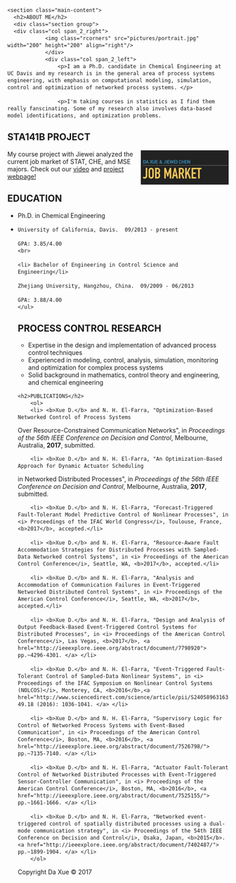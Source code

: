 <!-- This page was generated by GitHub Pages using the Hack theme by Ben Bleikamp. -->
<html lang="en-us">
  <head>
    <meta charset="UTF-8">
    <meta name="viewport" content="width=device-width, initial-scale=1">
    <link rel="stylesheet" type="text/css" href="stylesheets/normalize.css" media="screen">
    <link href='https://fonts.googleapis.com/css?family=Open+Sans:400,700' rel='stylesheet' type='text/css'>
    <link rel="stylesheet" type="text/css" href="stylesheets/stylesheet.css" media="screen">
    <link rel="stylesheet" type="text/css" href="stylesheets/github-light.css" media="screen">
        <style type="text/css">
      .page-header {
      <!-- background-image:url("stylesheets/whitebg.jpg"); -->
      color: #fff;
      text-shadow: 0px 0px 4px #ccccff;
      }
    </style>
  </head>
  <body>

    <section class="main-content">
      <h2>ABOUT ME</h2>
      <div class="section group">
      <div class="col span_2_right">
	  			<img class="rcorners" src="pictures/portrait.jpg" width="200" height="200" align="right"/>
				</div>
				<div class="col span_2_left">
					<p>I am a Ph.D. candidate in Chemical Engineering at UC Davis and my research is in the general area of process systems engineering, with emphasis on computational modeling, simulation, control and optimization of networked process systems. </p>
					
					<p>I'm taking courses in statistics as I find them really fanscinating. Some of my research also involves data-based model identifications, and optimization problems. 

<div class = "ex3"> </div>

<section class="main-content">
	<h2>STA141B PROJECT</h2>
	<a href="https://celinechen0211.github.io/JobMarket/jobmarket.html"><img src="pictures/project.jpg" width="200" align="right"/></a>
	<p> My course project with Jiewei analyzed the current job market of STAT, CHE, and MSE majors. Check out our <a href="https://www.youtube.com/watch?v=vwKmp3zmiXg">video</a> and <a href="https://celinechen0211.github.io/JobMarket/jobmarket.html">project webpage!</a> </p>
		
	
<div class = "ex3"> </div>

<section class="main-content">
	<h2> EDUCATION </h2>
	<ul> 
	<li> Ph.D. in Chemical Engineering<li>
	
	University of California, Davis.  09/2013 - present 
	
	GPA: 3.85/4.00
	<br>
	
	<li> Bachelor of Engineering in Control Science and Engineering</li> 
	
	Zhejiang University, Hangzhou, China.  09/2009 - 06/2013
	
	GPA: 3.88/4.00
	</ul>

<div class = "ex3"> </div>

<section class="main-content">
	<h2>PROCESS CONTROL RESEARCH </h2>
	<ul>
	<li> Expertise in the design and implementation of advanced process control techniques </li>
	<li> Experienced in modeling, control, analysis, simulation, monitoring and optimization for complex process systems</li>
	<li> Solid background in mathematics, control theory and engineering, and chemical engineering</li>
	</ul>
	
<div class = "ex3"> </div>
	
	<h2>PUBLICATIONS</h2>
		<ol>
		<li> <b>Xue D.</b> and N. H. El-Farra, "Optimization-Based Networked Control of Process Systems
Over Resource-Constrained Communication Networks", in <i> Proceedings of the 56th IEEE Conference on Decision and Control</i>, Melbourne, Australia, <b>2017</b>, submitted.</li>
		
		<li> <b>Xue D.</b> and N. H. El-Farra, "An Optimization-Based Approach for Dynamic Actuator Scheduling
in Networked Distributed Processes", in <i> Proceedings of the 56th IEEE Conference on Decision and Control</i>, Melbourne, Australia, <b>2017</b>, submitted.</li>

		<li> <b>Xue D.</b> and N. H. El-Farra, "Forecast-Triggered Fault-Tolerant Model Predictive Control of Nonlinear Processes", in <i> Proceedings of the IFAC World Congress</i>, Toulouse, France, <b>2017</b>, accepted.</li>

		<li> <b>Xue D.</b> and N. H. El-Farra, "Resource-Aware Fault Accommodation Strategies for Distributed Processes with Sampled-Data Networked control Systems", in <i> Proceedings of the American Control Conference</i>, Seattle, WA, <b>2017</b>, accepted.</li>

		<li> <b>Xue D.</b> and N. H. El-Farra, "Analysis and Accommodation of Communication Failures in Event-Triggered Networked Distributed Control Systems", in <i> Proceedings of the American Control Conference</i>, Seattle, WA, <b>2017</b>, accepted.</li>
		
		<li> <b>Xue D.</b> and N. H. El-Farra, "Design and Analysis of Output Feedback-Based Event-Triggered Control Systems for Distributed Processes", in <i> Proceedings of the American Control Conference</i>, Las Vegas, <b>2017</b>, <a hrel="http://ieeexplore.ieee.org/abstract/document/7798920"> pp.~4296-4301. </a> </li>
		
		<li> <b>Xue D.</b> and N. H. El-Farra, "Event-Triggered Fault-Tolerant Control of Sampled-Data Nonlinear Systems", in <i> Proceedings of the IFAC Symposium on Nonlinear Control Systems (NOLCOS)</i>, Monterey, CA, <b>2016</b>,<a hrel="http://www.sciencedirect.com/science/article/pii/S2405896316318912"> 49.18 (2016): 1036-1041. </a> </li>
		
		<li> <b>Xue D.</b> and N. H. El-Farra, "Supervisory Logic for Control of Networked Process Systems with Event-Based Communication", in <i> Proceedings of the American Control Conference</i>, Boston, MA, <b>2016</b>, <a hrel="http://ieeexplore.ieee.org/abstract/document/7526798/"> pp.~7135-7140. </a> </li>
		
		<li> <b>Xue D.</b> and N. H. El-Farra, "Actuator Fault-Tolerant Control of Networked Distributed Processes with Event-Triggered Sensor-Controller Communication", in <i> Proceedings of the American Control Conference</i>, Boston, MA, <b>2016</b>, <a href="http://ieeexplore.ieee.org/abstract/document/7525155/"> pp.~1661-1666. </a> </li>
		
		<li> <b>Xue D.</b> and N. H. El-Farra, "Networked event-triggered control of spatially distributed processes using a dual-mode communication strategy", in <i> Proceedings of the 54th IEEE Conference on Decision and Control</i>, Osaka, Japan, <b>2015</b>. <a href="http://ieeexplore.ieee.org/abstract/document/7402487/"> pp.~1899-1904. </a> </li>
		</ol>
  


<footer class="site-footer">
    Copyright Da Xue &copy; 2017
</footer>
